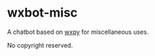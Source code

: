 # wxbot-misc
A chatbot based on [wxpy](https://github.com/youfou/wxpy) for miscellaneous uses.

No copyright reserved.
